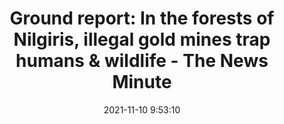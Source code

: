 ---
"title": "Ground report: In the forests of Nilgiris, illegal gold mines trap humans & wildlife - The News Minute"
"date": "2021-11-10 9:53:10"
"feed_name": "GOOGLENEWSMINING"
"feed_website": "https://news.google.com/search?q=mining%2Bincident&hl=en-US&gl=US&ceid=US:en"
"feed_rss": "https://news.google.com/rss/search?q=mining%2Bincident&hl=en-US&gl=US&ceid=US:en"
"link": "https://www.thenewsminute.com/article/ground-report-forests-nilgiris-illegal-gold-mines-trap-humans-wildlife-157447"
"source": "{'href': 'https://www.thenewsminute.com', 'title': 'The News Minute'}"
"file": "_posts/2021-1-1-6b8a44871e22c9e11eaeeb0f18ef3bb9957d0fc1.md"
"accident": "0"
"drilling": "0"
"dead": "0"
"injured": "0"
"arrested": "0"
"place": "unknown place"
"where": "unknown site"
"causes": "unknown"
"place_uri": "unknown place"
---